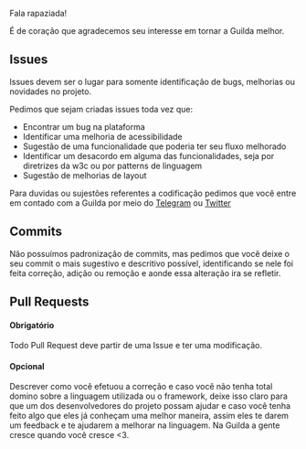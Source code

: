 Fala rapaziada!

É de coração que agradecemos seu interesse em tornar a Guilda melhor.

## Issues

Issues devem ser o lugar para somente identificação de bugs, melhorias ou novidades no projeto.

Pedimos que sejam criadas issues toda vez que:
- Encontrar um bug na plataforma
- Identificar uma melhoria de acessibilidade 
- Sugestão de uma funcionalidade que poderia ter seu fluxo melhorado
- Identificar um desacordo em alguma das funcionalidades, seja por diretrizes da w3c ou por patterns de linguagem
- Sugestão de melhorias de layout 


Para duvidas ou sujestões referentes a codificação pedimos que você entre em contado com a Guilda por meio do [Telegram](https://t.me/guildatech) ou [Twitter](https://twitter.com/GuildaTech)


## Commits
Não possuímos padronização de commits, mas pedimos que você deixe o seu commit o mais sugestivo e descritivo possível, identificando se nele foi feita correção, adição ou remoção e aonde essa alteração ira se refletir.

## Pull Requests

#### Obrigatório

Todo Pull Request deve partir de uma Issue e ter uma modificação.

#### Opcional
Descrever como você efetuou a correção e caso você não tenha total domino sobre a linguagem utilizada ou o framework, deixe isso claro para que um dos desenvolvedores do projeto possam ajudar e caso você tenha feito algo que eles já conheçam uma melhor maneira, assim eles te darem um feedback e te ajudarem a melhorar na linguagem.
Na Guilda a gente cresce quando você cresce <3.

